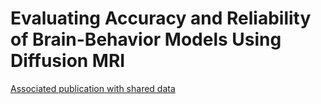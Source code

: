 
# Evaluating Accuracy and Reliability of Brain-Behavior Models Using Diffusion MRI

[Associated publication with shared data](https://doi.org/10.3389/fnins.2024.1389680)